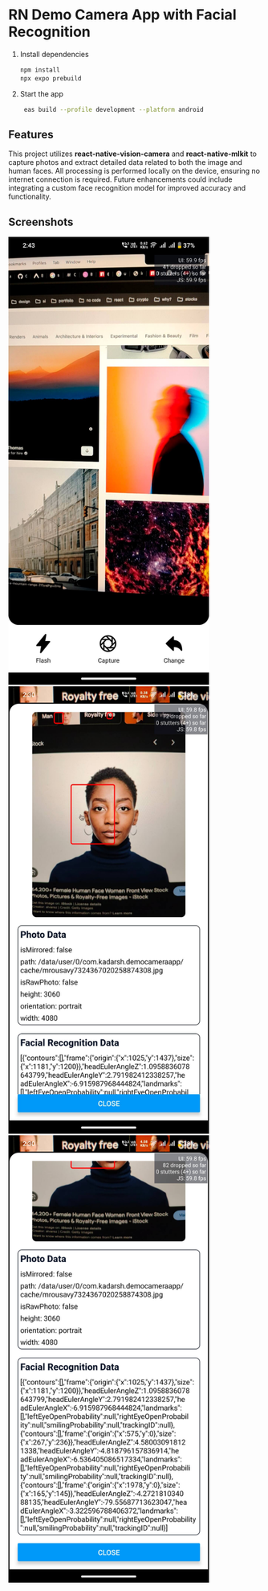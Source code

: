# RN Demo Camera App with Facial Recognition

1. Install dependencies

   ```bash
   npm install
   npx expo prebuild
   ```

2. Start the app

   ```bash
    eas build --profile development --platform android
   ```

## Features

This project utilizes **react-native-vision-camera** and **react-native-mlkit** to capture photos and extract detailed data related to both the image and human faces. All processing is performed locally on the device, ensuring no internet connection is required. Future enhancements could include integrating a custom face recognition model for improved accuracy and functionality.

## Screenshots

<img src="/screenshot/1.jpg" width="400" />
<img src="/screenshot/2.jpg" width="400" />
<img src="/screenshot/3.jpg" width="400" />
